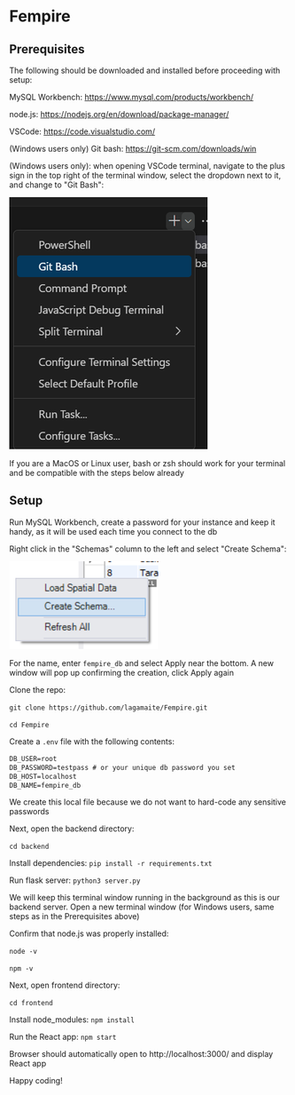 # Fempire

## Prerequisites

The following should be downloaded and installed before proceeding with setup:

MySQL Workbench: https://www.mysql.com/products/workbench/

node.js: https://nodejs.org/en/download/package-manager/

VSCode: https://code.visualstudio.com/

(Windows users only) Git bash: https://git-scm.com/downloads/win

(Windows users only): when opening VSCode terminal, navigate to the plus sign in the top right of the terminal window, select the dropdown next to it, and change to "Git Bash":

![Git Bash](git-bash.png)

If you are a MacOS or Linux user, bash or zsh should work for your terminal and be compatible with the steps below already

## Setup

Run MySQL Workbench, create a password for your instance and keep it handy, as it will be used each time you connect to the db

Right click in the "Schemas" column to the left and select "Create Schema":

![Schema](schema.png)

For the name, enter `fempire_db` and select Apply near the bottom. A new window will pop up confirming the creation, click Apply again

Clone the repo:

`git clone https://github.com/lagamaite/Fempire.git`

`cd Fempire`

Create a `.env` file with the following contents:

```
DB_USER=root
DB_PASSWORD=testpass # or your unique db password you set 
DB_HOST=localhost
DB_NAME=fempire_db
```

We create this local file because we do not want to hard-code any sensitive passwords

Next, open the backend directory:

`cd backend`

Install dependencies: `pip install -r requirements.txt`

Run flask server: `python3 server.py`

We will keep this terminal window running in the background as this is our backend server. Open a new terminal window (for Windows users, same steps as in the Prerequisites above)

Confirm that node.js was properly installed:

`node -v`

`npm -v`

Next, open frontend directory:

`cd frontend`

Install node_modules: `npm install`

Run the React app: `npm start`

Browser should automatically open to http://localhost:3000/ and display React app

Happy coding! 



